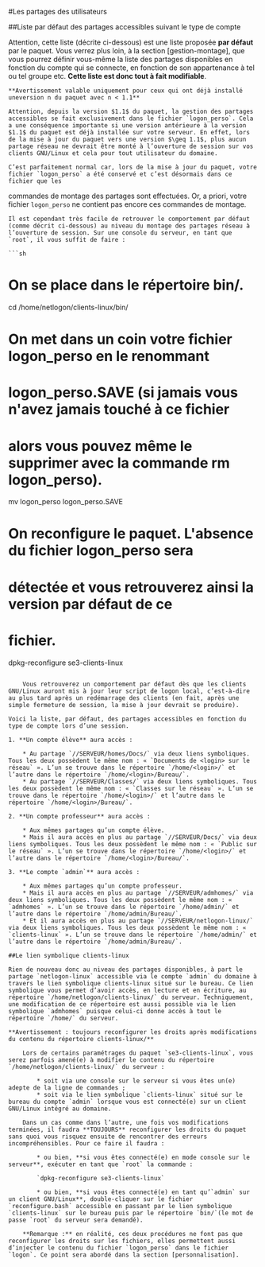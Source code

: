 #Les partages des utilisateurs

##Liste par défaut des partages accessibles suivant le type de compte

Attention, cette liste (décrite ci-dessous) est une liste proposée **par défaut** par le paquet. Vous verrez plus loin, à la section [gestion-montage], que vous pourrez définir vous-même la liste des partages disponibles en fonction du compte qui se connecte, en fonction de son appartenance à tel ou tel groupe etc. **Cette liste est donc tout à fait modifiable**.

    **Avertissement valable uniquement pour ceux qui ont déjà installé uneversion n du paquet avec n < 1.1**

    Attention, depuis la version $1.1$ du paquet, la gestion des partages accessibles se fait exclusivement dans le fichier `logon_perso`. Cela a une conséquence importante si une version antérieure à la version $1.1$ du paquet est déjà installée sur votre serveur. En effet, lors de la mise à jour du paquet vers une version $\geq 1.1$, plus aucun partage réseau ne devrait être monté à l’ouverture de session sur vos clients GNU/Linux et cela pour tout utilisateur du domaine.

    C’est parfaitement normal car, lors de la mise à jour du paquet, votre fichier `logon_perso` a été conservé et c’est désormais dans ce fichier que les
commandes de montage des partages sont effectuées. Or, a priori, votre fichier `logon_perso` ne contient pas encore ces commandes de montage.

    Il est cependant très facile de retrouver le comportement par défaut (comme décrit ci-dessous) au niveau du montage des partages réseau à l’ouverture de session. Sur une console du serveur, en tant que `root`, il vous suffit de faire :

    ```sh
# On se place dans le répertoire bin/.
cd /home/netlogon/clients-linux/bin/

# On met dans un coin votre fichier logon_perso en le renommant
# logon_perso.SAVE (si jamais vous n'avez jamais touché à ce fichier
# alors vous pouvez même le supprimer avec la commande rm logon_perso).
mv logon_perso logon_perso.SAVE

# On reconfigure le paquet. L'absence du fichier logon_perso sera
# détectée et vous retrouverez ainsi la version par défaut de ce 
# fichier.
dpkg-reconfigure se3-clients-linux
```

    Vous retrouverez un comportement par défaut dès que les clients GNU/Linux auront mis à jour leur script de logon local, c’est-à-dire au plus tard après un redémarrage des clients (en fait, après une simple fermeture de session, la mise à jour devrait se produire).

Voici la liste, par défaut, des partages accessibles en fonction du type de compte lors d’une session.

1. **Un compte élève** aura accès :

    * Au partage `//SERVEUR/homes/Docs/` via deux liens symboliques. Tous les deux possèdent le même nom : « `Documents de <login> sur le réseau` ». L’un se trouve dans le répertoire `/home/<login>/` et l’autre dans le répertoire `/home/<login>/Bureau/`.
    * Au partage `//SERVEUR/Classes/` via deux liens symboliques. Tous les deux possèdent le même nom : « `Classes sur le réseau` ». L’un se trouve dans le répertoire `/home/<login>/` et l’autre dans le répertoire `/home/<login>/Bureau/`.

2. **Un compte professeur** aura accès :

    * Aux mêmes partages qu’un compte élève.
    * Mais il aura accès en plus au partage `//SERVEUR/Docs/` via deux liens symboliques. Tous les deux possèdent le même nom : « `Public sur le réseau` ». L’un se trouve dans le répertoire `/home/<login>/` et l’autre dans le répertoire `/home/<login>/Bureau/`.

3. **Le compte `admin`** aura accès :

    * Aux mêmes partages qu’un compte professeur.
    * Mais il aura accès en plus au partage `//SERVEUR/admhomes/` via deux liens symboliques. Tous les deux possèdent le même nom : « `admhomes` ». L’un se trouve dans le répertoire `/home/admin/` et l’autre dans le répertoire `/home/admin/Bureau/`.
    * Et il aura accès en plus au partage `//SERVEUR/netlogon-linux/` via deux liens symboliques. Tous les deux possèdent le même nom : « `clients-linux` ». L’un se trouve dans le répertoire `/home/admin/` et l’autre dans le répertoire `/home/admin/Bureau/`.

##Le lien symbolique clients-linux

Rien de nouveau donc au niveau des partages disponibles, à part le partage `netlogon-linux` accessible via le compte `admin` du domaine à travers le lien symbolique clients-linux situé sur le bureau. Ce lien symbolique vous permet d’avoir accès, en lecture et en écriture, au répertoire `/home/netlogon/clients-linux/` du serveur. Techniquement, une modification de ce répertoire est aussi possible via le lien symbolique `admhomes` puisque celui-ci donne accès à tout le répertoire `/home/` du serveur.

**Avertissement : toujours reconfigurer les droits après modifications du contenu du répertoire clients-linux/**

    Lors de certains paramétrages du paquet `se3-clients-linux`, vous serez parfois amené(e) à modifier le contenu du répertoire `/home/netlogon/clients-linux/` du serveur :

        * soit via une console sur le serveur si vous êtes un(e) adepte de la ligne de commandes ;
        * soit via le lien symbolique `clients-linux` situé sur le bureau du compte `admin` lorsque vous est connecté(e) sur un client GNU/Linux intégré au domaine.

    Dans un cas comme dans l’autre, une fois vos modifications terminées, il faudra **TOUJOURS** reconfigurer les droits du paquet sans quoi vous risquez ensuite de rencontrer des erreurs incompréhensibles. Pour ce faire il faudra :

        * ou bien, **si vous êtes connecté(e) en mode console sur le serveur**, exécuter en tant que `root` la commande :

        `dpkg-reconfigure se3-clients-linux`

        * ou bien, **si vous êtes connecté(e) en tant qu’`admin` sur un client GNU/Linux**, double-cliquer sur le fichier `reconfigure.bash` accessible en passant par le lien symbolique `clients-linux` sur le bureau puis par le répertoire `bin/`(le mot de passe `root` du serveur sera demandé).

    **Remarque :** en réalité, ces deux procédures ne font pas que reconfigurer les droits sur les fichiers, elles permettent aussi d’injecter le contenu du fichier `logon_perso` dans le fichier `logon`. Ce point sera abordé dans la section [personnalisation].
